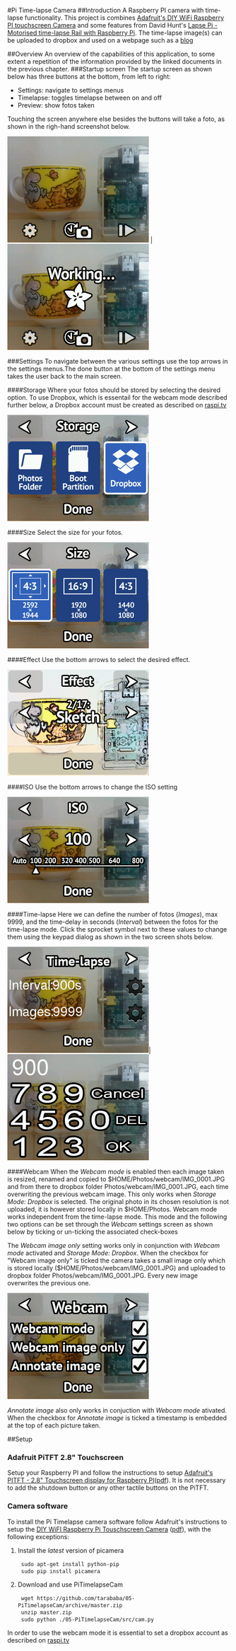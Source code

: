 #Pi Time-lapse Camera
##Introduction 
A Raspberry PI camera with time-lapse functionality. This project is combines [Adafruit's DIY WiFi Raspberry PI touchscreen Camera](https://learn.adafruit.com/diy-wifi-raspberry-pi-touch-cam/overview)
and some features from David Hunt's [Lapse Pi - Motorised time-lapse Rail with Raspberry Pi](http://www.davidhunt.ie/motorised-time-lapse-rail-with-raspberry-pi/).
The time-lapse image(s) can be uploaded to dropbox and used on a webpage such as a [blog](http://tarababa.blogspot.com/2014/12/langebaan-webcam.html)

##Overview
An overview of the capabilities of this application, to some extent a repetition of the information provided by the linked documents in the previous chapter.
###Startup screen
The startup screen as shown below has three buttons at the bottom, from left to right:
* Settings: navigate to settings menus
* Timelapse: toggles timelapse between on and off
* Preview: show fotos taken

Touching the screen anywhere else besides the buttons will take a foto, as shown in the righ-hand screenshot below.

![Start-up screen](https://github.com/tarababa/05-PiTimelapseCam/blob/master/img/doc/mainscreen.png) | ![Start-up screen working](https://github.com/tarababa/05-PiTimelapseCam/blob/master/img/doc/mainscreen_working.png)

###Settings
To navigate between the various settings use the top arrows in the settings menus.The done button at the bottom of the settings menu takes the user back to the main screen.

####Storage
Where your fotos should be stored by selecting the desired option. To use Dropbox, which is essentail for the webcam mode described further below, a Dropbox account must be created as described on [raspi.tv](http://raspi.tv/2013/how-to-use-dropbox-with-raspberry-pi)

![Storage settings](https://github.com/tarababa/05-PiTimelapseCam/blob/master/img/doc/settings_storage.png) 

####Size
Select the size for your fotos.

![Size settings](https://github.com/tarababa/05-PiTimelapseCam/blob/master/img/doc/settings_size.png) 

####Effect
Use the bottom arrows to select the desired effect.

![Effect settings](https://github.com/tarababa/05-PiTimelapseCam/blob/master/img/doc/settings_effect.png) 

####ISO
Use the bottom arrows to change the ISO setting

![ISO settings](https://github.com/tarababa/05-PiTimelapseCam/blob/master/img/doc/settings_iso.png) 

####Time-lapse
Here we can define the number of fotos (*Images*), max 9999, and the time-delay in seconds (*Interval*) between the fotos for the time-lapse mode.
Click the sprocket symbol next to these values to change them using the keypad dialog as shown in the two screen shots below.

![Time-lapse settings](https://github.com/tarababa/05-PiTimelapseCam/blob/master/img/doc/settings_timelapse.png)|![Time-lapse settings](https://github.com/tarababa/05-PiTimelapseCam/blob/master/img/doc/settings_timelapse_change.png)

####Webcam
When the *Webcam mode* is enabled then each image taken is resized, renamed and copied to $HOME/Photos/webcam/IMG_0001.JPG and from there to dropbox folder Photos/webcam/IMG_0001.JPG, each time overwriting the previous webcam image. This only works when *Storage Mode: Dropbox* is selected. The original photo in its chosen resolution is not uploaded, it is however stored locally in $HOME/Photos. Webcam mode works independent from the time-lapse mode. This mode and the following two options can be set through the *Webcam* settings screen as shown below by ticking or un-ticking the associated check-boxes

The *Webcam image only* setting works only in conjunction with *Webcam mode* activated and *Storage Mode: Dropbox*. When the checkbox for "Webcam image only" is ticked the camera takes a small image only which is stored locally ($HOME/Photos/webcam/IMG_0001.JPG) and uploaded to dropbox folder Photos/webcam/IMG_0001.JPG. Every new image overwrites the previous one.

![Webcam settings](https://github.com/tarababa/05-PiTimelapseCam/blob/master/img/doc/settings_webcam.png)

*Annotate image* also only works in conjuction with *Webcam mode* ativated. When the checkbox for *Annotate image* is ticked a timestamp is embedded at the top of each picture taken.

##Setup
### Adafruit PiTFT 2.8" Touchscreen
Setup your Raspberry PI and follow the instructions to setup [Adafruit's PITFT - 2.8" Touchscreen display for Raspberry PI](https://learn.adafruit.com/adafruit-pitft-28-inch-resistive-touchscreen-display-raspberry-pi/overview)([pdf](https://learn.adafruit.com/downloads/pdf/adafruit-pitft-28-inch-resistive-touchscreen-display-raspberry-pi.pdf)). 
It is not necessary to add the shutdown button or any other tactile buttons on the PiTFT.

### Camera software
To install the Pi Timelapse camera software follow Adafruit's instructions to setup the [DIY WiFI Raspberry Pi Touschscreen Camera](https://learn.adafruit.com/diy-wifi-raspberry-pi-touch-cam/overview) ([pdf](https://learn.adafruit.com/downloads/pdf/diy-wifi-raspberry-pi-touch-cam.pdf)), with
the following exceptions:

1. Install the *latest* version of picamera

        sudo apt-get install python-pip
        sudo pip install picamera
2. Download and use PiTimelapseCam

        wget https://github.com/tarababa/05-PiTimelapseCam/archive/master.zip
        unzip master.zip
        sudo python ./05-PiTimelapseCam/src/cam.py

In order to use the webcam mode it is essential to set a dropbox account as described on [raspi.tv](http://raspi.tv/2013/how-to-use-dropbox-with-raspberry-pi)



